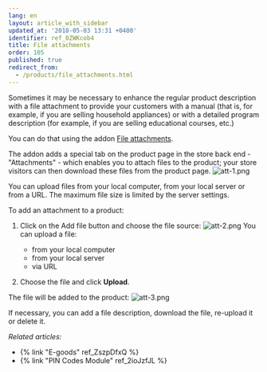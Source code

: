 ```yaml
---
lang: en
layout: article_with_sidebar
updated_at: '2018-05-03 13:31 +0400'
identifier: ref_0ZWKcob4
title: File attachments
order: 105
published: true
redirect_from:
  - /products/file_attachments.html
---
```

Sometimes it may be necessary to enhance the regular product description with a file attachment to provide your customers with a manual (that is, for example, if you are selling household appliances) or with a detailed program description (for example, if you are selling educational courses, etc.)

You can do that using the addon [File attachments](https://market.x-cart.com/addons/file-attachments.html). 

The addon adds a special tab on the product page in the store back end -  "Attachments" - which enables you to attach files to the product; your store visitors can then download these files from the product page.
![att-1.png]({{site.baseurl}}/attachments/ref_0ZWKcob4/att-1.png)

You can upload files from your local computer, from your local server or from a URL. The maximum file size is limited by the server settings.

To add an attachment to a product:

1. Click on the Add file button and choose the file source:
   ![att-2.png]({{site.baseurl}}/attachments/ref_0ZWKcob4/att-2.png)
    You can upload a file:
    * from your local computer 
    * from your local server
    * via URL

2. Choose the file and click **Upload**.  

The file will be added to the product:
   ![att-3.png]({{site.baseurl}}/attachments/ref_0ZWKcob4/att-3.png)
  
If necessary, you can add a file description, download the file, re-upload it or delete it.
 
 
  
  _Related articles:_
     
  * {% link "E-goods" ref_ZszpDfxQ %}
  * {% link "PIN Codes Module" ref_2ioJzfJL %}
